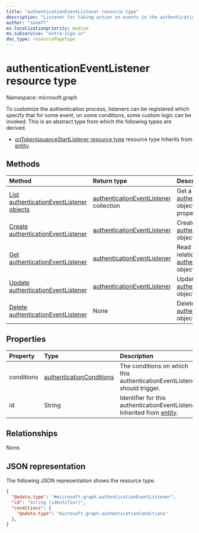 ```yaml
---
title: "authenticationEventListener resource type"
description: "Listener for taking action on events in the authentication process"
author: "soneff"
ms.localizationpriority: medium
ms.subservice: "entra-sign-in"
doc_type: resourcePageType
---
```


# authenticationEventListener resource type

Namespace: microsoft.graph

To customize the authentication process, listeners can be registered which specify that for some event, on some conditions, some custom logic can be invoked. This is an abstract type from which the following types are derived.

- [onTokenIssuanceStartListener resource type](../resources/ontokenissuancestartlistener.md) resource type
Inherits from [entity](../resources/entity.md).

## Methods
|Method|Return type|Description|
|:---|:---|:---|
|[List authenticationEventListener objects](../api/identitycontainer-list-authenticationeventlisteners.md)|[authenticationEventListener](../resources/authenticationeventlistener.md) collection|Get a list of the [authenticationEventListener](../resources/authenticationeventlistener.md) objects and their properties.|
|[Create authenticationEventListener](../api/identitycontainer-post-authenticationeventlisteners.md)|[authenticationEventListener](../resources/authenticationeventlistener.md)|Create a new [authenticationEventListener](../resources/authenticationeventlistener.md) object.|
|[Get authenticationEventListener](../api/authenticationeventlistener-get.md)|[authenticationEventListener](../resources/authenticationeventlistener.md)|Read the properties and relationships of an [authenticationEventListener](../resources/authenticationeventlistener.md) object.|
|[Update authenticationEventListener](../api/authenticationeventlistener-update.md)|[authenticationEventListener](../resources/authenticationeventlistener.md)|Update the properties of an [authenticationEventListener](../resources/authenticationeventlistener.md) object.|
|[Delete authenticationEventListener](../api/authenticationeventlistener-delete.md)|None|Delete an [authenticationEventListener](../resources/authenticationeventlistener.md) object.|

## Properties
|Property|Type|Description|
|:---|:---|:---|
|conditions|[authenticationConditions](../resources/authenticationconditions.md)|The conditions on which this authenticationEventListener should trigger.|
|id|String|Identifier for this authenticationEventListener. Inherited from [entity](../resources/entity.md).|

## Relationships
None.

## JSON representation
The following JSON representation shows the resource type.
<!-- {
  "blockType": "resource",
  "keyProperty": "id",
  "@odata.type": "microsoft.graph.authenticationEventListener",
  "baseType": "microsoft.graph.entity",
  "openType": true
}
-->
``` json
{
  "@odata.type": "#microsoft.graph.authenticationEventListener",
  "id": "String (identifier)",
  "conditions": {
    "@odata.type": "microsoft.graph.authenticationConditions"
  },
}
```


